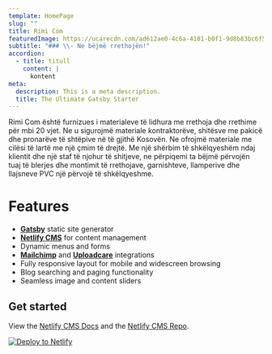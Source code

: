 ```yaml
---
template: HomePage
slug: ""
title: Rimi Com
featuredImage: https://ucarecdn.com/ad612ae0-4c6a-4101-b0f1-9d8b83bc6f5a/
subtitle: "### \\- Ne bëjmë rrethojën!"
accordion:
  - title: titull
    content: |
      kontent
meta:
  description: This is a meta description.
  title: The Ultimate Gatsby Starter
---
```

Rimi Com është furnizues i materialeve të lidhura me rrethoja dhe rrethime për mbi 20 vjet. Ne u sigurojmë materiale kontraktorëve, shitësve me pakicë dhe pronarëve të shtëpive në të gjithë Kosovën. Ne ofrojmë materiale me cilësi të lartë me një çmim të drejtë. Me një shërbim të shkëlqyeshëm ndaj klientit dhe një staf të njohur të shitjeve, ne përpiqemi ta bëjmë përvojën tuaj të blerjes dhe montimit të rrethojave, garnishteve, llamperive dhe llajsneve PVC një përvojë të shkëlqyeshme.

# Features

* **[Gatsby](https://gatsbyjs.org)** static site generator
* **[Netlify CMS](https://github.com/netlify/netlify-cms)** for content management
* Dynamic menus and forms
* **[Mailchimp](http://mailchimp.com)** and **[Uploadcare](https://uploadcare.com)** integrations
* Fully responsive layout for mobile and widescreen browsing
* Blog searching and paging functionality
* Seamless image and content sliders

## Get started

View the [Netlify CMS Docs](https://www.netlifycms.org/docs/) and the [Netlify CMS Repo](https://github.com/netlify/netlify-cms).

[![Deploy to Netlify](https://www.netlify.com/img/deploy/button.svg)](https://app.netlify.com/start/deploy?repository=https://github.com/thriveweb/yellowcake&stack=cms)